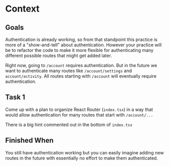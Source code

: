# Context

## Goals

Authentication is already working, so from that standpoint this practice is more of a "show-and-tell" about authentication. However your practice will be to refactor the code to make it more flexible for authenticating many different possible routes that might get added later.

Right now, going to `/account` requires authentication. But in the future we want to authenticate many routes like `/account/settings` and `account/activity`. All routes starting with `/account` will eventually require authentication.

## Task 1

Come up with a plan to organize React Router (`index.tsx`) in a way that would allow authentication for many routes that start with `/account/...`

There is a big hint commented out in the bottom of `index.tsx`

## Finished When

You still have authentication working but you can easily imagine adding new routes in the future with essentially no effort to make them authenticated.
